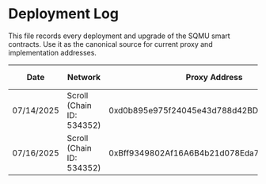 # Deployment Log

This file records every deployment and upgrade of the SQMU smart contracts. Use it as the canonical source for current proxy and implementation addresses.

| Date | Network | Proxy Address | Implementation Address | ABI Version | URLs |
| ---- | ------- | ------------- | ---------------------- | ----------- | ---- |
| 07/14/2025 | Scroll (Chain ID: 534352)| 0xd0b895e975f24045e43d788d42BD938b78666EC8 | 0x3e1F22083D2148c386fBf1329508D003149C5032 | Version 1 | https://scrollscan.com/address/0x3e1F22083D2148c386fBf1329508D003149C5032 , https://scrollscan.com/address/0xd0b895e975f24045e43d788d42bd938b78666ec8 |
| 07/16/2025 | Scroll (Chain ID: 534352)| 0xBff9349802Af16A6B4b21d078Eda775C0E98E65C | 0xf1A8622F9e8b1C79F95ADb25A6F5cE1f2c043325 | Distributor v1 | https://scrollscan.com/address/0xf1A8622F9e8b1C79F95ADb25A6F5cE1f2c043325 , https://scrollscan.com/address/0xBff9349802Af16A6B4b21d078Eda775C0E98E65C |
